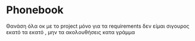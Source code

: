 # Phonebook
Θανάση όλα οκ με το project μόνο για τα requirements δεν είμαι σιγουρος εκατό τα εκατό , μην τα ακολουθήσεις κατα γράμμα 
